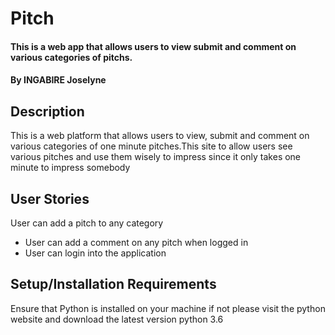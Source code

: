 # Pitch
####  This is a web app that allows users to view submit and comment on various categories of pitchs.
#### By INGABIRE Joselyne
## Description
This is a web platform that allows users to view, submit and comment on various categories of one minute pitches.This site to allow users see various pitches and use them wisely to impress since it only takes one minute to impress somebody
## User Stories
User can add a pitch to any category
-  User can add a comment on any pitch when logged in
-  User can login into the application
## Setup/Installation Requirements
Ensure that Python is installed on your machine if not please visit the python website and download the latest version python 3.6
